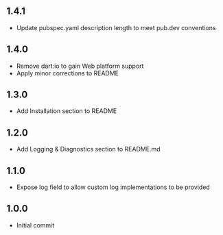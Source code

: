 ## 1.4.1
- Update pubspec.yaml description length to meet pub.dev conventions
## 1.4.0
- Remove dart:io to gain Web platform support
- Apply minor corrections to README
## 1.3.0
- Add Installation section to README
## 1.2.0
- Add Logging & Diagnostics section to README.md
## 1.1.0
- Expose log field to allow custom log implementations to be provided
## 1.0.0
- Initial commit
